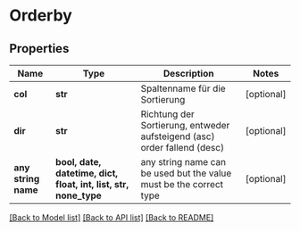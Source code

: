 # Orderby


## Properties
Name | Type | Description | Notes
------------ | ------------- | ------------- | -------------
**col** | **str** | Spaltenname für die Sortierung | [optional] 
**dir** | **str** | Richtung der Sortierung, entweder aufsteigend (asc) order fallend (desc) | [optional] 
**any string name** | **bool, date, datetime, dict, float, int, list, str, none_type** | any string name can be used but the value must be the correct type | [optional]

[[Back to Model list]](../README.md#documentation-for-models) [[Back to API list]](../README.md#documentation-for-api-endpoints) [[Back to README]](../README.md)


